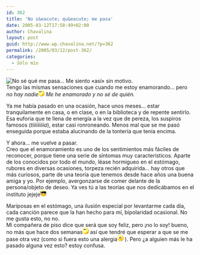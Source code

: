 ```yaml
---
id: 362
title: 'No s&eacute; qu&eacute; me pasa'
date: 2005-03-12T17:58:49+02:00
author: Chavalina
layout: post
guid: http://www.wp.chavalina.net/?p=362
permalink: /2005/03/12/post-362/
categories:
  - Sólo mío
---
```

<img class="imgizqda" src="http://www.chavalina.net/imagenes/fotos/que-me-pasa.jpg" alt="No s&eacute; qu&eacute; me pasa... " /> Me siento «as&iacute;» sin motivo.  
Tengo las mismas sensaciones que cuando me estoy enamorando&#8230; pero _no hay nadie_![emo](/imagenes/emoticonos/pensativo.gif) _Me he enamorado y no s&eacute; de qui&eacute;n._

Ya me hab&iacute;a pasado en una ocasi&oacute;n, hace unos meses&#8230; estar tranquilamente en casa, o en clase, o en la biblioteca y de repente sentirlo. Esa euforia que te llena de energ&iacute;a a la vez que de pereza, los suspiros famosos (_tiiiiiiiiia_), estar casi ronroneando. Menos mal que se me pas&oacute; enseguida porque estaba alucinando de la tonter&iacute;a que ten&iacute;a encima.

Y ahora&#8230; me vuelve a pasar.  
Creo que el enamoramiento es uno de los sentimientos m&aacute;s f&aacute;ciles de reconocer, porque tiene una serie de s&iacute;ntomas muy caracter&iacute;sticos. Aparte de los conocidos por todo el mundo, l&eacute;ase hormigueo en el est&oacute;mago, rubores en diversas ocasiones, torpeza reci&eacute;n adquirida&#8230; hay otros que m&aacute;s curiosos, parte de una teor&iacute;a que tenemos desde hace a&ntilde;os una buena amiga y yo. Por ejemplo, avergonzarse de comer delante de la persona/objeto de deseo. Ya ves t&uacute; a las teor&iacute;as que nos dedic&aacute;bamos en el instituto jejeje![gafas](/imagenes/emoticonos/gafas.gif) 

Mariposas en el est&oacute;mago, una ilusi&oacute;n especial por levantarme cada d&iacute;a, cada canci&oacute;n parece que la han hecho para m&iacute;, bipolaridad ocasional. No me gusta esto, no no.  
Mi compa&ntilde;era de piso dice que ser&aacute; que soy feliz, pero &iexcl;no lo soy! bueno, no m&aacute;s que hace dos semanas![emo](/imagenes/emoticonos/pensativo.gif) as&iacute; que tendr&eacute; que esperar a que se me pase otra vez (como si fuera esto una alergia![emo](/imagenes/emoticonos/confuso.gif) ). Pero &iquest;a alguien m&aacute;s le ha pasado alguna vez esto? estoy confusa.